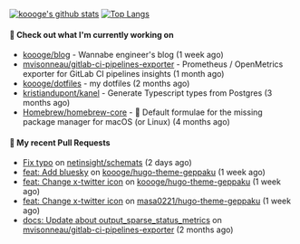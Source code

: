 [![koooge's github stats](https://github-readme-stats.vercel.app/api?username=koooge&count_private=true&show_icons=true)](https://github.com/anuraghazra/github-readme-stats)
[![Top Langs](https://github-readme-stats.vercel.app/api/top-langs/?username=koooge&langs_count=5)](https://github.com/anuraghazra/github-readme-stats)

#### 👷 Check out what I'm currently working on

- [koooge/blog](https://github.com/koooge/blog) - Wannabe engineer&#39;s blog (1 week ago)
- [mvisonneau/gitlab-ci-pipelines-exporter](https://github.com/mvisonneau/gitlab-ci-pipelines-exporter) - Prometheus / OpenMetrics exporter for GitLab CI pipelines insights (1 month ago)
- [koooge/dotfiles](https://github.com/koooge/dotfiles) - my dotfiles (2 months ago)
- [kristiandupont/kanel](https://github.com/kristiandupont/kanel) - Generate Typescript types from Postgres (3 months ago)
- [Homebrew/homebrew-core](https://github.com/Homebrew/homebrew-core) - 🍻 Default formulae for the missing package manager for macOS (or Linux) (4 months ago)

#### 🔨 My recent Pull Requests

- [Fix typo](https://github.com/netinsight/schemats/pull/15) on [netinsight/schemats](https://github.com/netinsight/schemats) (2 days ago)
- [feat: Add bluesky](https://github.com/koooge/hugo-theme-geppaku/pull/47) on [koooge/hugo-theme-geppaku](https://github.com/koooge/hugo-theme-geppaku) (1 week ago)
- [feat: Change x-twitter icon](https://github.com/koooge/hugo-theme-geppaku/pull/46) on [koooge/hugo-theme-geppaku](https://github.com/koooge/hugo-theme-geppaku) (1 week ago)
- [feat: Change x-twitter icon](https://github.com/masa0221/hugo-theme-geppaku/pull/17) on [masa0221/hugo-theme-geppaku](https://github.com/masa0221/hugo-theme-geppaku) (1 week ago)
- [docs: Update about output_sparse_status_metrics](https://github.com/mvisonneau/gitlab-ci-pipelines-exporter/pull/884) on [mvisonneau/gitlab-ci-pipelines-exporter](https://github.com/mvisonneau/gitlab-ci-pipelines-exporter) (2 months ago)
